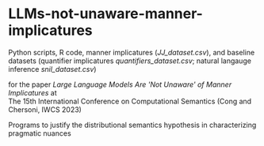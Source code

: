 # LLMs-not-unaware-manner-implicatures
Python scripts, R code, manner implicatures (_JJ_dataset.csv_), and baseline datasets (quantifier implicatures _quantifiers_dataset.csv_; natural langauge inference _snil_dataset.csv_)

for the paper _Large Language Models Are 'Not Unaware' of Manner Implicatures_ at  
The 15th International Conference on Computational Semantics (Cong and Chersoni, IWCS 2023)

Programs to justify the distributional semantics hypothesis in characterizing pragmatic nuances
